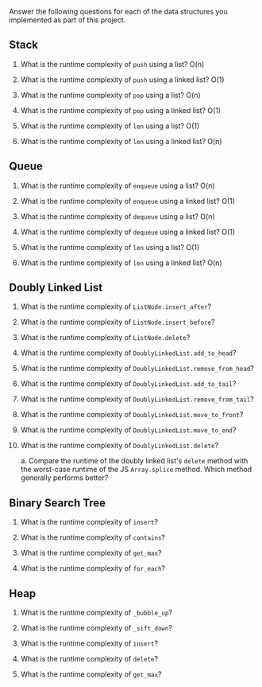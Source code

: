 Answer the following questions for each of the data structures you implemented as part of this project.

## Stack

1. What is the runtime complexity of `push` using a list?
O(n)

2. What is the runtime complexity of `push` using a linked list?
O(1)

3. What is the runtime complexity of `pop` using a list?
O(n)

4. What is the runtime complexity of `pop` using a linked list?
O(1)

5. What is the runtime complexity of `len` using a list?
O(1)

6. What is the runtime complexity of `len` using a linked list?
O(n)

## Queue

1. What is the runtime complexity of `enqueue` using a list?
O(n)

2. What is the runtime complexity of `enqueue` using a linked list?
O(1)

3. What is the runtime complexity of `dequeue` using a list?
O(n)

4. What is the runtime complexity of `dequeue` using a linked list?
O(1)

5. What is the runtime complexity of `len` using a list?
O(1)

6. What is the runtime complexity of `len` using a linked list?
O(n)

## Doubly Linked List

1. What is the runtime complexity of `ListNode.insert_after`?

2. What is the runtime complexity of `ListNode.insert_before`?

3. What is the runtime complexity of `ListNode.delete`?

4. What is the runtime complexity of `DoublyLinkedList.add_to_head`?

5. What is the runtime complexity of `DoublyLinkedList.remove_from_head`?

6. What is the runtime complexity of `DoublyLinkedList.add_to_tail`?

7. What is the runtime complexity of `DoublyLinkedList.remove_from_tail`?

8. What is the runtime complexity of `DoublyLinkedList.move_to_front`?

9. What is the runtime complexity of `DoublyLinkedList.move_to_end`?

10. What is the runtime complexity of `DoublyLinkedList.delete`?

    a. Compare the runtime of the doubly linked list's `delete` method with the worst-case runtime of the JS `Array.splice` method. Which method generally performs better?

## Binary Search Tree

1. What is the runtime complexity of `insert`? 

2. What is the runtime complexity of `contains`?

3. What is the runtime complexity of `get_max`? 

4. What is the runtime complexity of `for_each`?
    
## Heap

1. What is the runtime complexity of `_bubble_up`?

2. What is the runtime complexity of `_sift_down`?

3. What is the runtime complexity of `insert`?

4. What is the runtime complexity of `delete`?

5. What is the runtime complexity of `get_max`?
